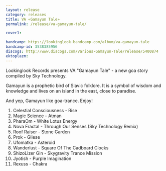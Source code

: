 ```yaml
---
layout: release
category: releases
title: VA «Gamayun Tale»
permalink: /release/va-gamayun-tale/

cover1: 

bandcamp: https://lookinglook.bandcamp.com/album/va-gamayun-tale
bandcamp-id: 3538385956
discogs: http://www.discogs.com/Various-Gamayun-Tale/release/5400874
ektoplazm: 
---
```


Lookinglook Records presents VA "Gamayun Tale" - a new goa story compiled by Sky Technology.

Gamayun is a prophetic bird of Slavic folklore. It is a symbol of wisdom and knowledge and lives on an island in the east, close to paradise.

And yep, Gamayun like goa-trance. Enjoy!


01. Celestial Consciousness - Rise
02. Magic Science - Atman
03. PharaOm - White Lotus Energy
04. Nova Fractal - Through Our Senses (Sky Technology Remix)
05. Roof Raiser - Stone Garden
06. Prok - Gliese
07. Ufomatka - Asteroid
08. Wanderlust - Square Of The Cadboard Clocks
09. ShizoLizer Gin - Skygravity Trance Mission
10. Jyotish - Purple Imagination
11. Rexuss - Chakra




